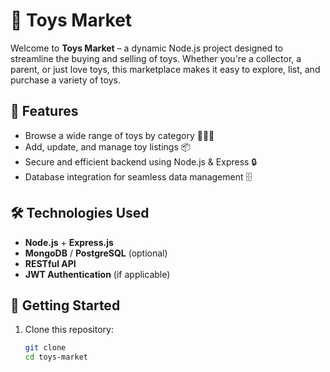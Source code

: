 # 🧸 Toys Market

Welcome to **Toys Market** – a dynamic Node.js project designed to streamline the buying and selling of toys. Whether you're a collector, a parent, or just love toys, this marketplace makes it easy to explore, list, and purchase a variety of toys.

## 🚀 Features
- Browse a wide range of toys by category 🎲🚗🎀  
- Add, update, and manage toy listings 📦  
- Secure and efficient backend using Node.js & Express 🔒  
- Database integration for seamless data management 🗄️  

## 🛠️ Technologies Used
- **Node.js** + **Express.js**
- **MongoDB** / **PostgreSQL** (optional)
- **RESTful API**
- **JWT Authentication** (if applicable)

## 📌 Getting Started
1. Clone this repository:
   ```sh
   git clone 
   cd toys-market

